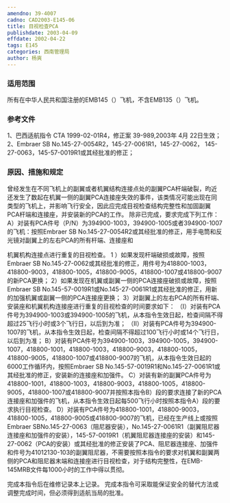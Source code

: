 ```yaml
---
amendno: 39-4007
cadno: CAD2003-E145-06
title: 目视检查PCA
publishdate: 2003-04-09
effdate: 2002-04-22
tags: E145
categories: 西南管理局
author: 杨爽
---
```


### 适用范围 
所有在中华人民共和国注册的EMB145（）飞机，不含EMB135（）飞机。

### 参考文件
1、巴西适航指令 CTA 1999-02-01R4，修正案 39-989,2003年 4月 22日生效； 
2、Embraer  SB No.145-27-0054R2，145-27-0061R1，145-27-0062， 145-27-0063，145-57-0019R1或其经批准的修正；

### 原因、措施和规定 
 曾经发生在不同飞机上的副翼或者机翼结构连接点处的副翼PCA杆端破裂，昀近还发生了数起在机翼一侧的副翼PCA连接座失效的事件，该类情况可能出现在同类型的飞机上，并影响飞行安全，因此应完成目视检查结构完整性和加固副翼PCA杆端和连接座，并安装新的PCA的工作。 
除非已完成，要求完成下列工作：
A）对装有PCA件号（P/N）为394900-1003，394900-1005或者394900-1007的飞机：按照Embraer SB No.145-27-0054R2或其经批准的修正，用手电筒和反光镜对副翼上的左右PCA的所有杆端、连接座和
  
机翼机构连接点进行重复的目视检查。
1
）如果发现杆端破损或故障，按照Embraer SB No.145-27-0062或其经批准的修正，用件号为418800-1003，418800-9003，418800-1005，418800-9005，418800-1007或418800-9007的新PCA更换；
    2）如果发现在机翼或副翼一侧的PCA连接座破损或故障，按照Embraer SB No.145-57-0019R1或No.145-27-0061R1或其经批准的修正，用新的加强机翼或副翼一侧的PCA连接座更换； 
    3）对副翼上的左右PCA的所有杆端、安装座和机翼机构连接座进行重复的目视检查的时间要求如下： 
    （I）对装有PCA件号为394900-1003或394900-1005的飞机，从本指令生效日起，检查间隔不得超过25飞行小时或3个飞行日，以后到为准； 
    （II）对装有PCA件号为394900-1007的飞机，从本指令生效日起，检查间隔不得超过100飞行小时或14个飞行日，以后到为准； 
B）对装有PCA件号为394900-1003，394900-1005，394900-1007，418800-1001，418800-1003，418800-9003，418800-1005，418800-9005，418800-1007或418800-9007的飞机，从本指令生效日起的6000工作循环内，按照Embraer SB No.145-57-0019R1和No.145-27-0061R1或其经批准的修正，安装新的连接座和加强件。 
C）对装有新的副翼PCA件号为418800-1001，418800-1003，418800-9003，418800-1005，418800-9005，418800-1007或418800-9007并按照本指令B）段的要求连接了新的PCA连接座和加强件的飞机，从本指令生效日起每500飞行小时按照本指令A）段的要求执行目视检查。
D）对装有PCA件号为418800-1001，418800-9003，418800-1005，418800-9005或418800-9007的飞机，已经在生产线上或按照Embraer SBNo.145-27-0063（阻尼器安装），No.145-27-0061R1（副翼阻尼器连接座和加强件的安装），145-57-0019R1（机翼阻尼器连接座的安装）和145-27-0062（PCA的安装）或其经批准的修正安装了PCA、阻尼器连接座、加强件和件号为41012130-103的副翼阻尼器，不需要按照本指令的要求对机翼和副翼两侧的PCA和阻尼器末端和连接座进行目视检查，对于结构完整性，在EMB-145MRB文件每1000小时的工作中得以贯彻。 

完成本指令后在维修记录本上记录。 完成本指令可采取能保证安全的替代方法或调整完成时间，但必须得到适航当局的批准。
  
